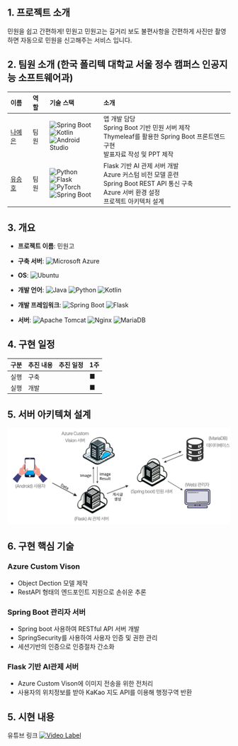 ## 1. 프로젝트 소개
민원을 쉽고 간편하게! 민원고
민원고는 길거리 보도 불편사항을 간편하게 사진만 촬영하면 자동으로 민원을 신고해주는 서비스 입니다.
<br>

## 2. 팀원 소개 (한국 폴리텍 대학교 서울 정수 캠퍼스 인공지능 소프트웨어과)

| 이름     | 역할                | 기술 스택                                                                                                                                           | 소개                                                                                                      | 
|:---------|:--------------------|:---------------------------------------------------------------------------------------------------------------------------------------------------|:---------------------------------------------------------------------------------------------------------|
| [나예은](https://github.com/yeeun03030) | 팀원                | ![Spring Boot](https://img.shields.io/badge/spring--boot-6DB33F?style=flat-square&logo=spring-boot&logoColor=white) <br> ![Kotlin](https://img.shields.io/badge/kotlin-7F52FF?style=flat-square&logo=kotlin&logoColor=white) <br> ![Android Studio](https://img.shields.io/badge/android--studio-3DDC84?style=flat-square&logo=android-studio&logoColor=white) | 앱 개발 담당 <br> Spring Boot 기반 민원 서버 제작 <br> Thymeleaf를 활용한 Spring Boot 프론트엔드 구현 <br> 발표자료 작성 및 PPT 제작|
| [유승호](https://github.com/00seungho) | 팀원                | ![Python](https://img.shields.io/badge/python-3776AB?style=flat-square&logo=python&logoColor=white) <br> ![Flask](https://img.shields.io/badge/flask-000000?style=flat-square&logo=flask&logoColor=white) <br> ![PyTorch](https://img.shields.io/badge/pytorch-EE4C2C?style=flat-square&logo=pytorch&logoColor=white) <br> ![Spring Boot](https://img.shields.io/badge/spring--boot-6DB33F?style=flat-square&logo=spring-boot&logoColor=white) | Flask 기반 AI 관제 서버 개발 <br> Azure 커스텀 비전 모델 훈련 <br> Spring Boot REST API 통신 구축 <br> Azure 서버 환경 설정 <br> 프로젝트 아키텍처 설계 |


## 3. 개요
- **프로젝트 이름**: 민원고
- **구축 서버**: ![Microsoft Azure](https://img.shields.io/badge/microsoft--azure-0078D4?style=flat-square&logo=microsoft-azure&logoColor=white)

- **OS**: ![Ubuntu](https://img.shields.io/badge/Ubuntu-E95420?style=flat-square&logo=ubuntu&logoColor=white)
- **개발 언어**: ![Java](https://img.shields.io/badge/Java-007396?style=flat-square&logo=Java&logoColor=white) ![Python](https://img.shields.io/badge/python-3776AB?style=flat-square&logo=python&logoColor=white) ![Kotlin](https://img.shields.io/badge/kotlin-7F52FF?style=flat-square&logo=kotlin&logoColor=white)
- **개발 프레임워크**: ![Spring Boot](https://img.shields.io/badge/spring_boot-6DB33F?style=flat-square&logo=spring-boot&logoColor=white) ![Flask](https://img.shields.io/badge/flask-000000?style=flat-square&logo=flask&logoColor=white) 
- **서버**: ![Apache Tomcat](https://img.shields.io/badge/Apache%20Tomcat-F8DB2D?style=flat-square&logo=apachetomcat&logoColor=black) ![Nginx](https://img.shields.io/badge/Nginx-009639?style=flat-square&logo=nginx&logoColor=white) ![MariaDB](https://img.shields.io/badge/MariaDB-003545?style=flat-square&logo=mariadb&logoColor=white)

## 4. 구현 일정

| 구분 | 추진 내용 | 추진 일정 | 1주 |
|------|-----------|-----------|-----|
| 실행 | 구축     |           | ■   |
| 실행 | 개발     |           | ■   |
## 5. 서버 아키텍쳐 설계
![서버아키텍쳐](img/Architecture.png)

## 6. 구현 핵심 기술
### Azure Custom Vison
- Object Dection 모델 제작
- RestAPI 형태의 엔드포인트 지원으로 손쉬운 추론

### Spring Boot 관리자 서버
-   Spring boot 사용하여 RESTful API 서버 개발
-   SpringSecurity를 사용하여 사용자 인증 및 권한 관리
-   세션기반의 인증으로 인증절차 간소화

### Flask 기반 AI관제 서버
-   Azure Custom Vison에 이미지 전송을 위한 전처리
-   사용자의 위치정보를 받아 KaKao 지도 API를 이용해 행정구역 반환

## 5. 시현 내용
유튜브 링크
[![Video Label](http://img.youtube.com/vi/Wf4--zl_GYM/0.jpg)](https://youtu.be/Wf4--zl_GYM?t=0s)
